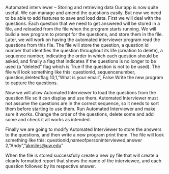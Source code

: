 Automated interviewer – Storing and retrieving data
Our app is now quite useful. We can manage and amend the questions easily. But now we need to be able to add features to save and load data.
First we will deal with the questions.
Each question that we need to get answered will be stored in a file, and reloaded from the file when the program starts running.
We will build a new program to prompt for the questions, and store them in the file. Later, we will work on having the automated interviewer program read the questions from this file. 
The file will store the question, a question id number that identifies the question throughout its life (creation to delete), a sequence number, indicating the order in which each question should be asked, and finally a flag that indicates if the questions is no longer to be used (a “deleted” flag which is True if the question is not to be used).
The file will look something like this:
questionid, sequencenumber, question,deletedflag
10,1,”What is your email”, False
Write the new program to capture the questions.

Now we will allow Automated Interviewer to load the questions from the question file so it can display and use them.
Automated Interviewer must not assume the questions are in the correct sequence, so it needs to sort them before starting to use them.
Run Automated Interviewer and make sure it works. Change the order of the questions, delete some and add some and check it all works as intended.

Finally we are going to modify Automated Interviewer to store the answers to the questions, and then write a new program print them.
The file will look something like this:
questionid,nameofpersoninterviewed,answer
2,”Andy”,”akmiles@uw.edu”

When the file is stored successfully create a new py file that will create a clearly formatted report that shows the name of the interviewee, and each question followed by its respective answer.
